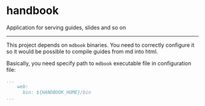 # handbook
Application for serving guides, slides and so on
___

This project depends on `mdbook` binaries. You need to correctly configure it so it would be possible to compile guides from md into html.

Basically, you need specify path to `mdbook` executable file in configuration file:

```yaml
...
    web:
      bin: ${HANDBOOK_HOME}/bin
...
```
